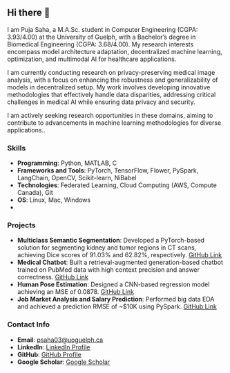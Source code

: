 ## Hi there 👋

I am Puja Saha, a M.A.Sc. student in Computer Engineering (CGPA: 3.93/4.00) at the University of Guelph, with a Bachelor’s degree in Biomedical Engineering (CGPA: 3.68/4.00). My research interests encompass model architecture adaptation, decentralized machine learning, optimization, and multimodal AI for healthcare applications.

I am currently conducting research on privacy-preserving medical image analysis, with a focus on enhancing the robustness and generalizability of models in decentralized setup. My work involves developing innovative methodologies that effectively handle data disparities, addressing critical challenges in medical AI while ensuring data privacy and security.

I am actively seeking research opportunities in these domains, aiming to contribute to advancements in machine learning methodologies for diverse applications..

### Skills  
- **Programming**: Python, MATLAB, C  
- **Frameworks and Tools**: PyTorch, TensorFlow, Flower, PySpark, LangChain, OpenCV, Scikit-learn, NiBabel  
- **Technologies**: Federated Learning, Cloud Computing (AWS, Compute Canada), Git  
- **OS**: Linux, Mac, Windows
- 
### Projects  
- **Multiclass Semantic Segmentation**: Developed a PyTorch-based solution for segmenting kidney and tumor regions in CT scans, achieving Dice scores of 91.03% and 62.82%, respectively. [GitHub Link](https://github.com/puja-urmi/Multiclass-Semantic-Segmentation-PyTorch)  
- **Medical Chatbot**: Built a retrieval-augmented generation-based chatbot trained on PubMed data with high context precision and answer correctness. [GitHub Link](https://github.com/puja-urmi/Medical-Chatbot-LLM-RAG)  
- **Human Pose Estimation**: Designed a CNN-based regression model achieving an MSE of 0.0878. [GitHub Link](https://github.com/puja-urmi/Human-Pose-Estimation-PyTorch)  
- **Job Market Analysis and Salary Prediction**: Performed big data EDA and achieved a prediction RMSE of ~$10K using PySpark. [GitHub Link](https://github.com/puja-urmi/Job-Market-Analysis-PySpark)  


### Contact Info  
- **Email**: psaha03@uoguelph.ca  
- **LinkedIn**: [LinkedIn Profile](https://www.linkedin.com/in/puja-saha-9a274a15b/)  
- **GitHub**: [GitHub Profile](https://github.com/puja-urmi)  
- **Google Scholar**: [Google Scholar](https://scholar.google.com/citations?user=74kQrh0AAAAJ&hl=en)  

<!--
**puja-urmi/puja-urmi** is a ✨ _special_ ✨ repository because its `README.md` (this file) appears on your GitHub profile.

Here are some ideas to get you started:

- 🔭 I’m currently working on ...
- 🌱 I’m currently learning ...
- 👯 I’m looking to collaborate on ...
- 🤔 I’m looking for help with ...
- 💬 Ask me about ...
- 📫 How to reach me: ...
- 😄 Pronouns: ...
- ⚡ Fun fact: ...
-->
